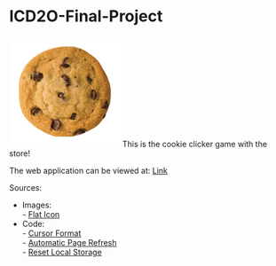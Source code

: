 # ICD2O-Final-Project

<img id="cookie-gif" src="./images/cookie.gif" alt="Cookie gif" width="200px"/>
This is the cookie clicker game with the store!

The web application can be viewed at: [Link](https://mths-icd2o-1-2024.github.io/ICD2O-Final-Project-ain.jeong/) 

Sources:<br/>
+ Images:<br/>- [Flat Icon](https://www.flaticon.com/)
+ Code:<br/>- [Cursor Format](https://developer.mozilla.org/en-US/docs/Web/CSS/cursor)<br/>- [Automatic Page Refresh](https://www.freecodecamp.org/news/javascript-refresh-page-how-to-reload-a-page-in-js/)<br/>- [Reset Local Storage](https://developer.mozilla.org/en-US/docs/Web/API/Storage/clear)